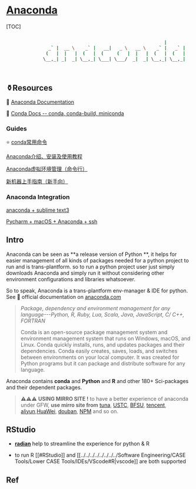 # [Anaconda](https://anaconda.org/daddymir0/dashboard)

[TOC]



``` sh

                                                            |
                _` |  __ \    _` |   __|   _ \   __ \    _` |   _` |
               (   |  |   |  (   |  (     (   |  |   |  (   |  (   |
              \__,_| _|  _| \__,_| \___| \___/  _|  _| \__,_| \__,_|

          
```

## ⚱️Resources

📂 [Anaconda Documentation](https://docs.anaconda.com/anacondaorg/user-guide/)

📂 [Conda Docs -- conda, conda-build, miniconda](https://docs.conda.io/en/latest/)

### Guides

⭐️ [conda常用命令](https://blog.csdn.net/zhayushui/article/details/80433768)

[Anaconda介绍、安装及使用教程](https://www.jianshu.com/p/62f155eb6ac5) 

[Anaconda虚拟环境管理（命令行）](https://blog.csdn.net/mighty13/article/details/119791434)

[新机器上手指南（新手向）](https://taylover2016.github.io/新机器上手指南（新手向）/index.html)

### Anaconda Integration

[anaconda + sublime text3](http://damnwidget.github.io/anaconda/)

[Pycharm + macOS + Anaconda + ssh ](https://zhuanlan.zhihu.com/p/83791688)



## Intro

Anaconda can be seen as **a release version of Python **, it helps for easier management of all kinds of packages needed for a python project to run and is trans-plantform. so to run a python project user just simply downloads Anaconda and simply run it without considering other environment configurations and libraries  whatsoever. 

So to speak, Anaconda is a trans-plantform env-manager & IDE for python. See 📜 official documentation on [anaconda.com](https://docs.anaconda.com)

> *Package, dependency and environment management for any language---Python, R, Ruby, Lua, Scala, Java, JavaScript, C/ C++, FORTRAN*
>
> Conda is an open-source package management system and environment management system that runs on Windows, macOS, and Linux. Conda quickly installs, runs, and updates packages and their dependencies. Conda easily creates, saves, loads, and switches between environments on your local computer. It was created for Python programs but it can package and distribute software for any language.

Anaconda contains **conda** and **Python** and **R** and other 180+ Sci-packages and their dependent packages. 



> ⚠️⚠️⚠️ **USING MIRRO SITE !** 
> to have a better experience of anaconda under GFW, **use mirro site from** [tuna](https://mirrors.tuna.tsinghua.edu.cn), [USTC](http://mirrors.ustc.edu.cn), [BFSU](https://mirrors.bfsu.edu.cn), [tencent](https://mirrors.cloud.tencent.com), [aliyun](https://developer.aliyun.com/mirror/),[HuaWei](https://mirrors.huaweicloud.com/home), [douban](http://pypi.doubanio.com/simple/),  [NPM](https://developer.aliyun.com/special/npm/notice) and so on. 





## RStudio

+ **[radian](https://github.com/randy3k/radian)** help to streamline the experience for python & R

+ to run R [[#RStudio]] and [[../../../../../../../../Software Engineering/CASE Tools/Lower CASE Tools/IDEs/VScode#R|vscode]] are both supported 






## Ref
